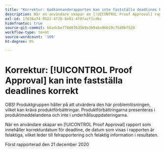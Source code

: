 ```yaml
---
title: "Korrektur: Godkännanderapporten kan inte fastställa deadlines korrekt"
description: När en användare skapar en [!UICONTROL Proof Approval] rapport som innehåller korrekturdatum för deadline, de datum som visas i rapporten är felaktiga, vilket leder till felrapportering och felaktig information i resultaten.
exl-id: 1f636a74-9522-4f2b-8e91-4f0facf1cdbc
hidefromtoc: true
source-git-commit: b6adcbe778d87635b9e3b9aba96b19c75d9bf528
workflow-type: tm+mt
source-wordcount: '109'
ht-degree: 0%

---
```


# Korrektur: [!UICONTROL Proof Approval] kan inte fastställa deadlines korrekt

<!--Converted to story-->

OBS! Produktgruppen håller på att utvärdera den här problemlösningen, vilket kan kräva produktförbättringar. Produktförbättringarna presenteras i produktmeddelandena och inte i underhållsuppdateringarna.

När en användare skapar en [!UICONTROL Proof Approval] rapport som innehåller korrekturdatum för deadline, de datum som visas i rapporten är felaktiga, vilket leder till felrapportering och felaktig information i resultaten.

Först rapporterad den 21 december 2020
